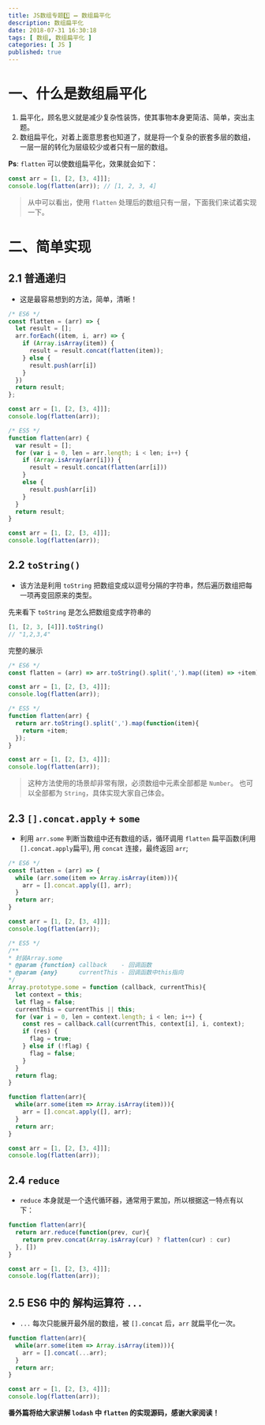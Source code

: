 ```yaml
---
title: JS数组专题1️⃣ ➖ 数组扁平化
description: 数组扁平化
date: 2018-07-31 16:30:18
tags: [ 数组, 数组扁平化 ]
categories: [ JS ]
published: true
---
```

# 一、什么是数组扁平化

1. 扁平化，顾名思义就是减少复杂性装饰，使其事物本身更简洁、简单，突出主题。
2. 数组扁平化，对着上面意思套也知道了，就是将一个复杂的嵌套多层的数组，一层一层的转化为层级较少或者只有一层的数组。

**Ps**: `flatten` 可以使数组扁平化，效果就会如下：

```js
const arr = [1, [2, [3, 4]]];
console.log(flatten(arr)); // [1, 2, 3, 4]
```

> 从中可以看出，使用 `flatten` 处理后的数组只有一层，下面我们来试着实现一下。

# 二、简单实现

## 2.1 普通递归

* 这是最容易想到的方法，简单，清晰！

```js
/* ES6 */
const flatten = (arr) => {
  let result = [];
  arr.forEach((item, i, arr) => {
    if (Array.isArray(item)) {
      result = result.concat(flatten(item));
    } else {
      result.push(arr[i])
    }
  })
  return result;
};

const arr = [1, [2, [3, 4]]];
console.log(flatten(arr));
```

```js
/* ES5 */
function flatten(arr) {
  var result = [];
  for (var i = 0, len = arr.length; i < len; i++) {
    if (Array.isArray(arr[i])) {
      result = result.concat(flatten(arr[i]))
    }
    else {
      result.push(arr[i])
    }
  }
  return result;
}

const arr = [1, [2, [3, 4]]];
console.log(flatten(arr));
```

## 2.2 `toString()`

* 该方法是利用 `toString` 把数组变成以逗号分隔的字符串，然后遍历数组把每一项再变回原来的类型。

先来看下 `toString` 是怎么把数组变成字符串的

```js
[1, [2, 3, [4]]].toString()
// "1,2,3,4"
```

完整的展示

```js
/* ES6 */
const flatten = (arr) => arr.toString().split(',').map((item) => +item);

const arr = [1, [2, [3, 4]]];
console.log(flatten(arr));
```

```js
/* ES5 */
function flatten(arr) {
  return arr.toString().split(',').map(function(item){
    return +item;
  });
}

const arr = [1, [2, [3, 4]]];
console.log(flatten(arr));
```

> 这种方法使用的场景却非常有限，必须数组中元素全部都是 `Number`。
> 也可以全部都为 `String`，具体实现大家自己体会。

## 2.3 `[].concat.apply` + `some`

* 利用 `arr.some` 判断当数组中还有数组的话，循环调用 `flatten` 扁平函数(利用 `[].concat.apply`扁平), 用 `concat` 连接，最终返回 `arr`;

```js
/* ES6 */
const flatten = (arr) => {
  while (arr.some(item => Array.isArray(item))){
    arr = [].concat.apply([], arr);
  }
  return arr;
}

const arr = [1, [2, [3, 4]]];
console.log(flatten(arr));
```

```js
/* ES5 */
/**
* 封装Array.some
* @param {function} callback    - 回调函数
* @param {any}      currentThis - 回调函数中this指向
*/
Array.prototype.some = function (callback, currentThis){
  let context = this;
  let flag = false;
  currentThis = currentThis || this;
  for (var i = 0, len = context.length; i < len; i++) {
    const res = callback.call(currentThis, context[i], i, context);
    if (res) {
      flag = true;
    } else if (!flag) {
      flag = false;
    }
  }
  return flag;
}

function flatten(arr){
  while(arr.some(item => Array.isArray(item))){
    arr = [].concat.apply([], arr);
  }
  return arr;
}

const arr = [1, [2, [3, 4]]];
console.log(flatten(arr));
```

## 2.4 `reduce`

* `reduce` 本身就是一个迭代循环器，通常用于累加，所以根据这一特点有以下：

```js
function flatten(arr){
  return arr.reduce(function(prev, cur){
    return prev.concat(Array.isArray(cur) ? flatten(cur) : cur)
  }, [])
}

const arr = [1, [2, [3, 4]]];
console.log(flatten(arr));
```

## 2.5 ES6 中的 解构运算符 `...`

* `...` 每次只能展开最外层的数组，被 `[].concat` 后，`arr` 就扁平化一次。

```js
function flatten(arr){
  while(arr.some(item => Array.isArray(item))){
    arr = [].concat(...arr);
  }
  return arr;
}

const arr = [1, [2, [3, 4]]];
console.log(flatten(arr));
```

**番外篇将给大家讲解 `lodash` 中 `flatten` 的实现源码，感谢大家阅读！**
